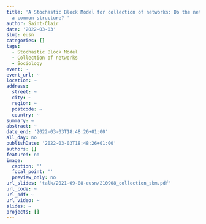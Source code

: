 ```yaml
---
title: 'A Stochastic Block Model for collection of networks: Do the networks share
  a common structure? '
author: Saint-Clair
date: '2022-03-03'
slug: eusn
categories: []
tags:
  - Stochastic Block Model
  - Collection of networks
  - Sociology
event: ~
event_url: ~
location: ~
address:
  street: ~
  city: ~
  region: ~
  postcode: ~
  country: ~
summary: ~
abstract: ~
date_end: '2022-03-03T18:48:26+01:00'
all_day: no
publishDate: '2022-03-03T18:48:26+01:00'
authors: []
featured: no
image:
  caption: ''
  focal_point: ''
  preview_only: no
url_slides: 'talk/2021-09-08-eusn/210908_collection_sbm.pdf'
url_code: ~
url_pdf: ~
url_video: ~
slides: ~
projects: []
---
```


